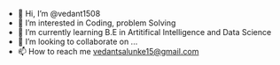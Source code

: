 - 👋 Hi, I’m @vedant1508
- 👀 I’m interested in Coding, problem Solving
- 🌱 I’m currently learning B.E in Artitifical Intelligence and Data Science
- 💞️ I’m looking to collaborate on ...
- 📫 How to reach me vedantsalunke15@gmail.com

<!---
vedant1508/vedant1508 is a ✨ special ✨ repository because its `README.md` (this file) appears on your GitHub profile.
You can click the Preview link to take a look at your changes.
--->
